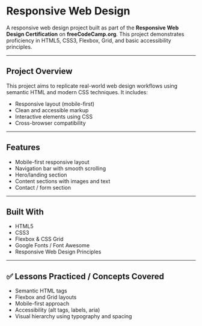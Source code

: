 # Responsive Web Design

A responsive web design project built as part of the **Responsive Web Design Certification** on **freeCodeCamp.org**. This project demonstrates proficiency in HTML5, CSS3, Flexbox, Grid, and basic accessibility principles.

---

## Project Overview

This project aims to replicate real-world web design workflows using semantic HTML and modern CSS techniques. It includes:

* Responsive layout (mobile-first)
* Clean and accessible markup
* Interactive elements using CSS
* Cross-browser compatibility

---

## Features

* Mobile-first responsive layout
* Navigation bar with smooth scrolling
* Hero/landing section
* Content sections with images and text
* Contact / form section

---

## Built With

* HTML5
* CSS3
* Flexbox & CSS Grid
* Google Fonts / Font Awesome
* Responsive Web Design Principles

---

## ✅ Lessons Practiced / Concepts Covered

* Semantic HTML tags
* Flexbox and Grid layouts
* Mobile-first approach
* Accessibility (alt tags, labels, aria)
* Visual hierarchy using typography and spacing